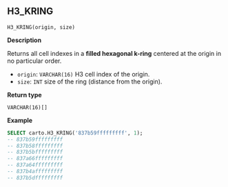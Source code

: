 ## H3_KRING

```sql:signature
H3_KRING(origin, size)
```

**Description**

Returns all cell indexes in a **filled hexagonal k-ring** centered at the origin in no particular order.

* `origin`: `VARCHAR(16)` H3 cell index of the origin.
* `size`: `INT` size of the ring (distance from the origin).

**Return type**

`VARCHAR(16)[]`

**Example**

```sql
SELECT carto.H3_KRING('837b59fffffffff', 1);
-- 837b59fffffffff
-- 837b58fffffffff
-- 837b5bfffffffff
-- 837a66fffffffff
-- 837a64fffffffff
-- 837b4afffffffff
-- 837b5dfffffffff
```
